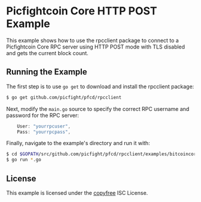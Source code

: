 Picfightcoin Core HTTP POST Example
==============================

This example shows how to use the rpcclient package to connect to a Picfightcoin
Core RPC server using HTTP POST mode with TLS disabled and gets the current
block count.

## Running the Example

The first step is to use `go get` to download and install the rpcclient package:

```bash
$ go get github.com/picfight/pfcd/rpcclient
```

Next, modify the `main.go` source to specify the correct RPC username and
password for the RPC server:

```Go
	User: "yourrpcuser",
	Pass: "yourrpcpass",
```

Finally, navigate to the example's directory and run it with:

```bash
$ cd $GOPATH/src/github.com/picfight/pfcd/rpcclient/examples/bitcoincorehttp
$ go run *.go
```

## License

This example is licensed under the [copyfree](http://copyfree.org) ISC License.

